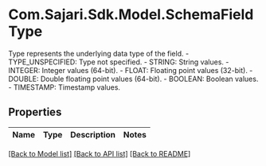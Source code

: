 # Com.Sajari.Sdk.Model.SchemaFieldType
Type represents the underlying data type of the field.   - TYPE_UNSPECIFIED: Type not specified.  - STRING: String values.  - INTEGER: Integer values (64-bit).  - FLOAT: Floating point values (32-bit).  - DOUBLE: Double floating point values (64-bit).  - BOOLEAN: Boolean values.  - TIMESTAMP: Timestamp values.

## Properties

Name | Type | Description | Notes
------------ | ------------- | ------------- | -------------

[[Back to Model list]](../README.md#documentation-for-models) [[Back to API list]](../README.md#documentation-for-api-endpoints) [[Back to README]](../README.md)

